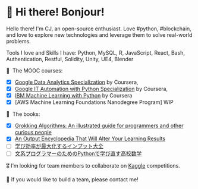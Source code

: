 # 👋 Hi there! Bonjour!
Hello there! I'm CJ, an open-source enthusiast. Love #python, #blockchain, and love to explore new technologies and leverage them to solve real-world problems. 

Tools I love and Skills I have:
Python, MySQL, R, JavaScript, React, Bash, Authentication, Restful, Solidity, Unity, UE4, Blender

📖  The MOOC courses:

- [x]  [Google Data Analytics Specialization](https://coursera.org/share/0ad6ead310ccce190847c121ebaea8ee) by Coursera,
- [x]  [Google IT Automation with Python Specialization](https://coursera.org/share/544a3db6765307d61ce9a4546a369454) by Coursera,
- [x]  [IBM Machine Learning with Python](https://coursera.org/share/07aa14a4d39810871ab87b6f310f9a8f) by Coursera
- [x]  [AWS Machine Learning Foundations Nanodegree Program] WIP

📖  The books:

- [x]  [Grokking Algorithms: An illustrated guide for programmers and other curious people](https://www.manning.com/books/grokking-algorithms)
- [x]  [An Output Encyclopedia That Will Alter Your Learning Results](https://www.amazon.co.jp/%E5%AD%A6%E3%81%B3%E3%82%92%E7%B5%90%E6%9E%9C%E3%81%AB%E5%A4%89%E3%81%88%E3%82%8B%E3%82%A2%E3%82%A6%E3%83%88%E3%83%97%E3%83%83%E3%83%88%E5%A4%A7%E5%85%A8-Sanctuary-books-%E6%A8%BA%E6%B2%A2%E7%B4%AB%E8%8B%91/dp/4801400558)
- [ ]  [学び効率が最大化するインプット大全](https://www.amazon.co.jp/%E5%AD%A6%E3%81%B3%E5%8A%B9%E7%8E%87%E3%81%8C%E6%9C%80%E5%A4%A7%E5%8C%96%E3%81%99%E3%82%8B%E3%82%A4%E3%83%B3%E3%83%97%E3%83%83%E3%83%88%E5%A4%A7%E5%85%A8-%E6%A8%BA%E6%B2%A2%E7%B4%AB%E8%8B%91/dp/4801400698)
- [ ]  [文系プログラマーのためのPythonで学び直す高校数学](https://www.amazon.co.jp/%E6%96%87%E7%B3%BB%E3%83%97%E3%83%AD%E3%82%B0%E3%83%A9%E3%83%9E%E3%83%BC%E3%81%AE%E3%81%9F%E3%82%81%E3%81%AEPython%E3%81%A7%E5%AD%A6%E3%81%B3%E7%9B%B4%E3%81%99%E9%AB%98%E6%A0%A1%E6%95%B0%E5%AD%A6-%E8%B0%B7%E5%B0%BB%E3%81%8B%E3%81%8A%E3%82%8A-%E3%83%A1%E3%83%87%E3%82%A3%E3%83%83%E3%82%AF%E3%82%A8%E3%83%B3%E3%82%B8%E3%83%8B%E3%82%A2%E3%83%AA%E3%83%B3%E3%82%B0/dp/4822295915)

🎖 I’m looking for team members to collaborate on [Kaggle](https://www.kaggle.com/cjyen72) competitions.

🙏 If you would like to build a team, please contact me!

<!--
**CJYen/CJYen** is a ✨ _special_ ✨ repository because its `README.md` (this file) appears on your GitHub profile.

🛠 Here in this repo you can find my tech stack and projects, one day there'll be plenty of them!

Here are some ideas to get you started:

- 🔭 I’m currently working on ...
- 🌱 I’m currently learning ...
- 👯 I’m looking to collaborate on ...
- 🤔 I’m looking for help with ...
- 💬 Ask me about ...
- 📫 How to reach me: ...
- 😄 Pronouns: ...
- ⚡ Fun fact: ...
-->
